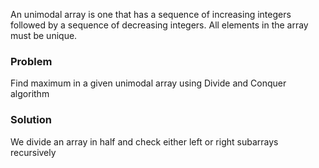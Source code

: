 An unimodal array is one that has a sequence of increasing integers followed by a sequence of decreasing integers.
All elements in the array must be unique.
<h3>Problem</h3>
Find maximum in a given unimodal array using Divide and Conquer algorithm
<h3>Solution</h3>
We divide an array in half and check either left or right subarrays recursively
